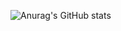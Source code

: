 ![Anurag's GitHub stats](https://github-readme-stats.vercel.app/api?username=mingsayz&show_icons=true&theme=radical)

